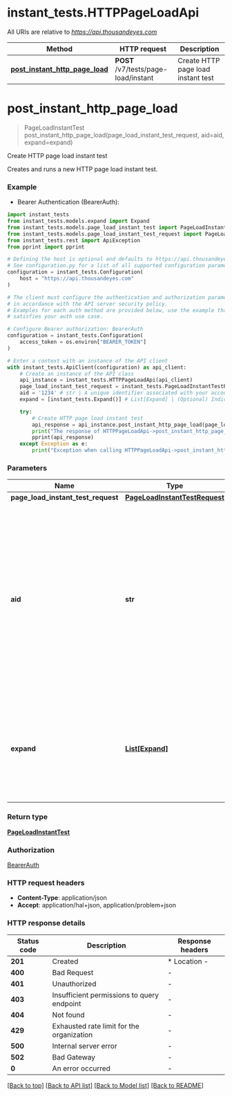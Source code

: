 # instant_tests.HTTPPageLoadApi

All URIs are relative to *https://api.thousandeyes.com*

Method | HTTP request | Description
------------- | ------------- | -------------
[**post_instant_http_page_load**](HTTPPageLoadApi.md#post_instant_http_page_load) | **POST** /v7/tests/page-load/instant | Create HTTP page load instant test


# **post_instant_http_page_load**
> PageLoadInstantTest post_instant_http_page_load(page_load_instant_test_request, aid=aid, expand=expand)

Create HTTP page load instant test

Creates and runs a new HTTP page load instant test.

### Example

* Bearer Authentication (BearerAuth):

```python
import instant_tests
from instant_tests.models.expand import Expand
from instant_tests.models.page_load_instant_test import PageLoadInstantTest
from instant_tests.models.page_load_instant_test_request import PageLoadInstantTestRequest
from instant_tests.rest import ApiException
from pprint import pprint

# Defining the host is optional and defaults to https://api.thousandeyes.com
# See configuration.py for a list of all supported configuration parameters.
configuration = instant_tests.Configuration(
    host = "https://api.thousandeyes.com"
)

# The client must configure the authentication and authorization parameters
# in accordance with the API server security policy.
# Examples for each auth method are provided below, use the example that
# satisfies your auth use case.

# Configure Bearer authorization: BearerAuth
configuration = instant_tests.Configuration(
    access_token = os.environ["BEARER_TOKEN"]
)

# Enter a context with an instance of the API client
with instant_tests.ApiClient(configuration) as api_client:
    # Create an instance of the API class
    api_instance = instant_tests.HTTPPageLoadApi(api_client)
    page_load_instant_test_request = instant_tests.PageLoadInstantTestRequest() # PageLoadInstantTestRequest | 
    aid = '1234' # str | A unique identifier associated with your account group. You can retrieve your `AccountGroupId` from the `/account-groups` endpoint. Note that you must be assigned to the target account group. Specifying this parameter without being assigned to the target account group will result in an error response. (optional)
    expand = [instant_tests.Expand()] # List[Expand] | (Optional) Indicates if the test sub-resources should be expanded. Defaults to no expansion. To expand the `agents` sub-resource, use the query `?expand=agent`. (optional)

    try:
        # Create HTTP page load instant test
        api_response = api_instance.post_instant_http_page_load(page_load_instant_test_request, aid=aid, expand=expand)
        print("The response of HTTPPageLoadApi->post_instant_http_page_load:\n")
        pprint(api_response)
    except Exception as e:
        print("Exception when calling HTTPPageLoadApi->post_instant_http_page_load: %s\n" % e)
```



### Parameters


Name | Type | Description  | Notes
------------- | ------------- | ------------- | -------------
 **page_load_instant_test_request** | [**PageLoadInstantTestRequest**](PageLoadInstantTestRequest.md)|  | 
 **aid** | **str**| A unique identifier associated with your account group. You can retrieve your &#x60;AccountGroupId&#x60; from the &#x60;/account-groups&#x60; endpoint. Note that you must be assigned to the target account group. Specifying this parameter without being assigned to the target account group will result in an error response. | [optional] 
 **expand** | [**List[Expand]**](Expand.md)| (Optional) Indicates if the test sub-resources should be expanded. Defaults to no expansion. To expand the &#x60;agents&#x60; sub-resource, use the query &#x60;?expand&#x3D;agent&#x60;. | [optional] 

### Return type

[**PageLoadInstantTest**](PageLoadInstantTest.md)

### Authorization

[BearerAuth](../README.md#BearerAuth)

### HTTP request headers

 - **Content-Type**: application/json
 - **Accept**: application/hal+json, application/problem+json

### HTTP response details

| Status code | Description | Response headers |
|-------------|-------------|------------------|
**201** | Created |  * Location -  <br>  |
**400** | Bad Request |  -  |
**401** | Unauthorized |  -  |
**403** | Insufficient permissions to query endpoint |  -  |
**404** | Not found |  -  |
**429** | Exhausted rate limit for the organization |  -  |
**500** | Internal server error |  -  |
**502** | Bad Gateway |  -  |
**0** | An error occurred |  -  |

[[Back to top]](#) [[Back to API list]](../README.md#documentation-for-api-endpoints) [[Back to Model list]](../README.md#documentation-for-models) [[Back to README]](../README.md)

